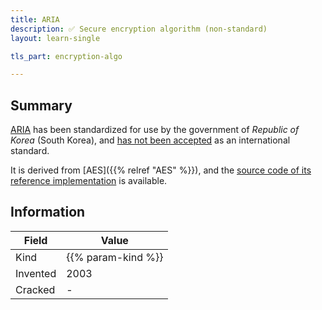 ```yaml
---
title: ARIA
description: ✅ Secure encryption algorithm (non-standard)
layout: learn-single

tls_part: encryption-algo

---
```


## Summary

[ARIA] has been standardized for use by the government of _Republic of Korea_ (South Korea), and [has not been accepted][RFC6209] as an international standard.

It is derived from [AES]({{% relref "AES" %}}), and the [source code of its reference implementation][source code] is available.

## Information

| Field    | Value              |
|----------|--------------------|
| Kind     | {{% param-kind %}} |
| Invented | 2003               |
| Cracked  | -                  |

[ARIA]: https://en.wikipedia.org/wiki/ARIA_(cipher)
[RFC6209]: https://datatracker.ietf.org/doc/html/rfc6209
[source code]: https://seed.kisa.or.kr/kisa/Board/19/detailView.do
